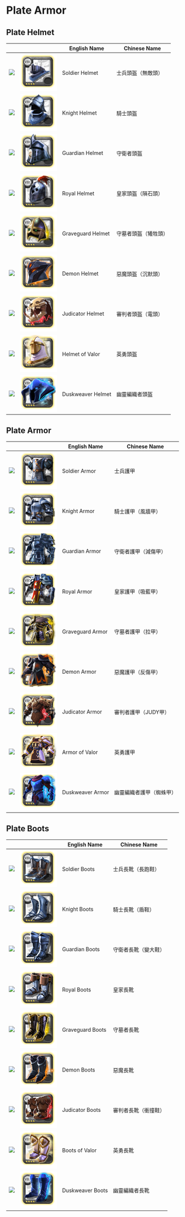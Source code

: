 # Plate Armor

## Plate Helmet

||| English Name | Chinese Name |
|---|---|---|---|
| ![](https://render.albiononline.com/v1/item/T8_HEAD_PLATE_SET1@4.png) | ![](../../img/ava/T8_HEAD_PLATE_SET1@4) | Soldier Helmet | 士兵頭盔（無敵頭） |
| ![](https://render.albiononline.com/v1/item/T8_HEAD_PLATE_SET2@4.png) | ![](../../img/ava/T8_HEAD_PLATE_SET2@4) | Knight Helmet | 騎士頭盔 |
| ![](https://render.albiononline.com/v1/item/T8_HEAD_PLATE_SET3@4.png) | ![](../../img/ava/T8_HEAD_PLATE_SET3@4) | Guardian Helmet | 守衛者頭盔 |
| ![](https://render.albiononline.com/v1/item/T8_HEAD_PLATE_ROYAL@4.png) | ![](../../img/ava/T8_HEAD_PLATE_ROYAL@4) | Royal Helmet | 皇家頭盔（隕石頭） |
| ![](https://render.albiononline.com/v1/item/T8_HEAD_PLATE_UNDEAD@4.png) | ![](../../img/ava/T8_HEAD_PLATE_UNDEAD@4) | Graveguard Helmet | 守墓者頭盔（犧牲頭） |
| ![](https://render.albiononline.com/v1/item/T8_HEAD_PLATE_HELL@4.png) | ![](../../img/ava/T8_HEAD_PLATE_HELL@4) | Demon Helmet | 惡魔頭盔（沉默頭） |
| ![](https://render.albiononline.com/v1/item/T8_HEAD_PLATE_KEEPER@4.png) | ![](../../img/ava/T8_HEAD_PLATE_KEEPER@4) | Judicator Helmet | 審判者頭盔（電頭） |
| ![](https://render.albiononline.com/v1/item/T8_HEAD_PLATE_AVALON@4.png) | ![](../../img/ava/T8_HEAD_PLATE_AVALON@4) | Helmet of Valor | 英勇頭盔 |
| ![](https://render.albiononline.com/v1/item/T8_HEAD_PLATE_FEY@4.png) | ![](../../img/ava/T8_HEAD_PLATE_FEY@4) | Duskweaver Helmet | 幽靈編織者頭盔 |

## Plate Armor

||| English Name | Chinese Name |
|---|---|---|---|
| ![](https://render.albiononline.com/v1/item/T8_ARMOR_PLATE_SET1@4.png) | ![](../../img/ava/T8_ARMOR_PLATE_SET1@4) | Soldier Armor | 士兵護甲 |
| ![](https://render.albiononline.com/v1/item/T8_ARMOR_PLATE_SET2@4.png) | ![](../../img/ava/T8_ARMOR_PLATE_SET2@4) | Knight Armor | 騎士護甲（風牆甲） |
| ![](https://render.albiononline.com/v1/item/T8_ARMOR_PLATE_SET3@4.png) | ![](../../img/ava/T8_ARMOR_PLATE_SET3@4) | Guardian Armor | 守衛者護甲（減傷甲） |
| ![](https://render.albiononline.com/v1/item/T8_ARMOR_PLATE_ROYAL@4.png) | ![](../../img/ava/T8_ARMOR_PLATE_ROYAL@4) | Royal Armor | 皇家護甲（吸藍甲） |
| ![](https://render.albiononline.com/v1/item/T8_ARMOR_PLATE_UNDEAD@4.png) | ![](../../img/ava/T8_ARMOR_PLATE_UNDEAD@4) | Graveguard Armor | 守墓者護甲（拉甲） |
| ![](https://render.albiononline.com/v1/item/T8_ARMOR_PLATE_HELL@4.png) | ![](../../img/ava/T8_ARMOR_PLATE_HELL@4) | Demon Armor | 惡魔護甲（反傷甲） |
| ![](https://render.albiononline.com/v1/item/T8_ARMOR_PLATE_KEEPER@4.png) | ![](../../img/ava/T8_ARMOR_PLATE_KEEPER@4) | Judicator Armor | 審判者護甲（JUDY甲） |
| ![](https://render.albiononline.com/v1/item/T8_ARMOR_PLATE_AVALON@4.png) | ![](../../img/ava/T8_ARMOR_PLATE_AVALON@4) | Armor of Valor | 英勇護甲 |
| ![](https://render.albiononline.com/v1/item/T8_ARMOR_PLATE_FEY@4.png) | ![](../../img/ava/T8_ARMOR_PLATE_FEY@4) | Duskweaver Armor | 幽靈編織者護甲（蜘蛛甲） |

## Plate Boots

||| English Name | Chinese Name |
|---|---|---|---|
| ![](https://render.albiononline.com/v1/item/T8_SHOES_PLATE_SET1@4.png) | ![](../../img/ava/T8_SHOES_PLATE_SET1@4) | Soldier Boots | 士兵長靴（長跑鞋） |
| ![](https://render.albiononline.com/v1/item/T8_SHOES_PLATE_SET2@4.png) | ![](../../img/ava/T8_SHOES_PLATE_SET2@4) | Knight Boots | 騎士長靴（盾鞋） |
| ![](https://render.albiononline.com/v1/item/T8_SHOES_PLATE_SET3@4.png) | ![](../../img/ava/T8_SHOES_PLATE_SET3@4) | Guardian Boots | 守衛者長靴（變大鞋） |
| ![](https://render.albiononline.com/v1/item/T8_SHOES_PLATE_ROYAL@4.png) | ![](../../img/ava/T8_SHOES_PLATE_ROYAL@4) | Royal Boots | 皇家長靴 |
| ![](https://render.albiononline.com/v1/item/T8_SHOES_PLATE_UNDEAD@4.png) | ![](../../img/ava/T8_SHOES_PLATE_UNDEAD@4) | Graveguard Boots | 守墓者長靴 |
| ![](https://render.albiononline.com/v1/item/T8_SHOES_PLATE_HELL@4.png) | ![](../../img/ava/T8_SHOES_PLATE_HELL@4) | Demon Boots | 惡魔長靴 |
| ![](https://render.albiononline.com/v1/item/T8_SHOES_PLATE_KEEPER@4.png) | ![](../../img/ava/T8_SHOES_PLATE_KEEPER@4) | Judicator Boots | 審判者長靴（衝撞鞋） |
| ![](https://render.albiononline.com/v1/item/T8_SHOES_PLATE_AVALON@4.png) | ![](../../img/ava/T8_SHOES_PLATE_AVALON@4) | Boots of Valor | 英勇長靴 |
| ![](https://render.albiononline.com/v1/item/T8_SHOES_PLATE_FEY@4.png) | ![](../../img/ava/T8_SHOES_PLATE_FEY@4) | Duskweaver Boots | 幽靈編織者長靴 |
